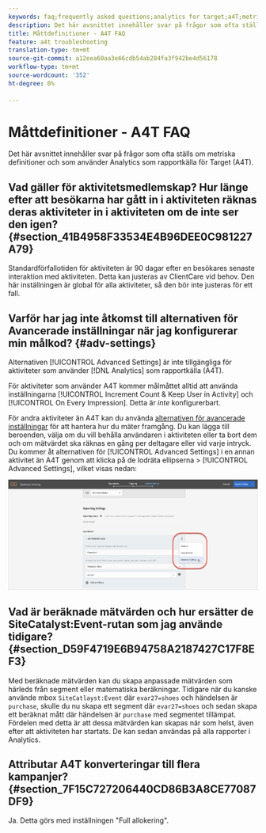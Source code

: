 ```yaml
---
keywords: faq;frequently asked questions;analytics for target;a4T;metric;metric definitions
description: Det här avsnittet innehåller svar på frågor som ofta ställs om metriska definitioner och som använder Analytics som rapportkälla för Target (A4T).
title: Måttdefinitioner - A4T FAQ
feature: a4t troubleshooting
translation-type: tm+mt
source-git-commit: a12eea60aa3e66cdb54ab284fa3f942be4d56178
workflow-type: tm+mt
source-wordcount: '352'
ht-degree: 0%

---
```



# Måttdefinitioner - A4T FAQ

Det här avsnittet innehåller svar på frågor som ofta ställs om metriska definitioner och som använder Analytics som rapportkälla för Target (A4T).

## Vad gäller för aktivitetsmedlemskap? Hur länge efter att besökarna har gått in i aktiviteten räknas deras aktiviteter in i aktiviteten om de inte ser den igen? {#section_41B4958F33534E4B96DEE0C981227A79}

Standardförfallotiden för aktiviteten är 90 dagar efter en besökares senaste interaktion med aktiviteten. Detta kan justeras av ClientCare vid behov. Den här inställningen är global för alla aktiviteter, så den bör inte justeras för ett fall.

## Varför har jag inte åtkomst till alternativen för Avancerade inställningar när jag konfigurerar min målkod? {#adv-settings}

Alternativen [!UICONTROL Advanced Settings] är inte tillgängliga för aktiviteter som använder [!DNL Analytics] som rapportkälla (A4T).

För aktiviteter som använder A4T kommer målmåttet alltid att använda inställningarna [!UICONTROL Increment Count & Keep User in Activity] och [!UICONTROL On Every Impression]. Detta är *inte* konfigurerbart.

För andra aktiviteter än A4T kan du använda [alternativen för avancerade inställningar](/help/c-activities/r-success-metrics/success-metrics.md#section_7CE95A2FA8F5438E936C365A6D43BC5B) för att hantera hur du mäter framgång. Du kan lägga till beroenden, välja om du vill behålla användaren i aktiviteten eller ta bort dem och om mätvärdet ska räknas en gång per deltagare eller vid varje intryck. Du kommer åt alternativen för [!UICONTROL Advanced Settings] i en annan aktivitet än A4T genom att klicka på de lodräta ellipserna > [!UICONTROL Advanced Settings], vilket visas nedan:

![Avancerade inställningar](/help/c-activities/r-success-metrics/assets/advanced-settings.png)

## Vad är beräknade mätvärden och hur ersätter de SiteCatalyst:Event-rutan som jag använde tidigare? {#section_D59F4719E6B94758A2187427C17F8EF3}

Med beräknade mätvärden kan du skapa anpassade mätvärden som härleds från segment eller matematiska beräkningar. Tidigare när du kanske använde mbox `SiteCatlayst:Event` där `evar27=shoes` och händelsen är `purchase`, skulle du nu skapa ett segment där `evar27=shoes` och sedan skapa ett beräknat mått där händelsen är `purchase` med segmentet tillämpat. Fördelen med detta är att dessa mätvärden kan skapas när som helst, även efter att aktiviteten har startats. De kan sedan användas på alla rapporter i Analytics.

## Attributar A4T konverteringar till flera kampanjer? {#section_7F15C727206440CD86B3A8CE77087DF9}

Ja. Detta görs med inställningen &quot;Full allokering&quot;.
